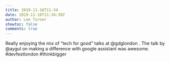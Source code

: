 ```yaml
---
title: 2019-11-16T11-34
date: 2019-11-16T11:34:39Z
author: Lee Turner
showtoc: false
comments: true
---
```


Really enjoying the mix of “tech for good” talks at @gdglondon . The talk by @aygul on making a difference with google assistant was awesome. #devfestlondon #thinkbigger

